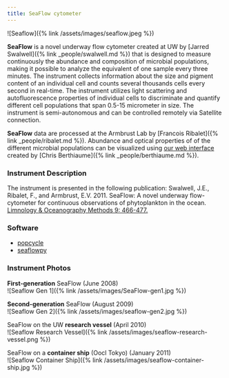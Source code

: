 ```yaml
---
title: SeaFlow cytometer
---
```


![Seaflow]({% link /assets/images/seaflow.jpeg %})

**SeaFlow** is a novel underway flow cytometer created at UW by [Jarred Swalwell]({% link _people/swalwell.md %}) that is designed to measure continuously the abundance and composition of microbial populations, making it possible to analyze the equivalent of one sample every three minutes. The instrument collects information about the size and pigment content of an individual cell and counts several thousands cells every second in real-time. The instrument utilizes light scattering and autofluorescence properties of individual cells to discriminate and quantify different cell populations that span 0.5-15 micrometer in size. The instrument is semi-autonomous and can be controlled remotely via Satellite connection.

**SeaFlow** data are processed at the Armbrust Lab by [Francois Ribalet]({% link _people/ribalet.md %}). Abundance and optical properties of of the different microbial populations can be visualized using [our web interface](http://armbrustlab.github.io/seaflowviz3/) created by [Chris Berthiaume]({% link _people/berthiaume.md %}).

### Instrument Description
The instrument is presented in the following publication: Swalwell, J.E., Ribalet, F., and Armbrust, E.V. 2011. SeaFlow: A novel underway flow-cytometer for continuous observations of phytoplankton in the ocean. [Limnology & Oceanography Methods 9: 466-477.](http://www.aslo.org/lomethods/free/2011/0466.html)

### Software
* [popcycle](https://github.com/uwescience/popcycle)
* [seaflowpy](https://github.com/armbrustlab/seaflowpy)

### Instrument Photos

**First-generation** SeaFlow (June 2008)  
![Seaflow Gen 1]({% link /assets/images/SeaFlow-gen1.jpg %})

**Second-generation** SeaFlow (August 2009)  
![Seaflow Gen 2]({% link /assets/images/seaflow-gen2.jpg %})

SeaFlow on the UW **research vessel** (April 2010)  
![Seaflow Research Vessel]({% link /assets/images/seaflow-research-vessel.png %})

SeaFlow on a **container ship** (Oocl Tokyo) (January 2011)  
![Seaflow Container Ship]({% link /assets/images/seaflow-container-ship.jpg %})
